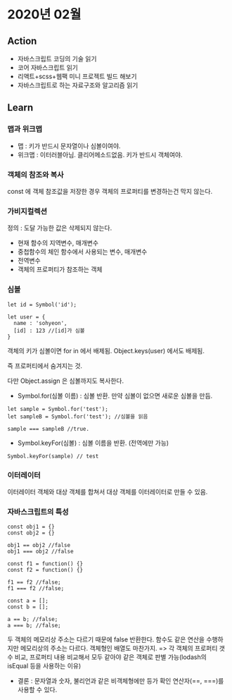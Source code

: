 # 2020년 02월

## Action

- 자바스크립트 코딩의 기술 읽기
- 코어 자바스크립트 읽기
- 리액트+scss+웹팩 미니 프로젝트 빌드 해보기
- 자바스크립트로 하는 자료구조와 알고리즘 읽기

## Learn

### 맵과 위크맵

- 맵 : 키가 반드시 문자열이나 심볼이여야.
- 위크맵 : 이터러블아님. 클리어메소드없음. 키가 반드시 객체여야.

### 객체의 참조와 복사

const 에 객체 참조값을 저장한 경우 객체의 프로퍼티를 변경하는건 막지 않는다.

### 가비지컬렉션

정의 : 도달 가능한 값은 삭제되지 않는다.

- 현재 함수의 지역변수, 매개변수
- 중첩함수의 체인 함수에서 사용되는 변수, 매개변수
- 전역변수
- 객체의 프로퍼티가 참조하는 객체

### 심볼

```
let id = Symbol('id');

let user = {
  name : 'sohyeon',
  [id] : 123 //[id]가 심볼
}
```

객체의 키가 심볼이면 for in 에서 배제됨.
Object.keys(user) 에서도 배제됨.

즉 프로퍼티에서 숨겨지는 것.

다만 Object.assign 은 심볼까지도 복사한다.

- Symbol.for(심볼 이름) : 심볼 반환. 만약 심볼이 없으면 새로운 심볼을 만듬.

```
let sample = Symbol.for('test');
let sampleB = Symbol.for('test'); //심볼을 읽음

sample === sampleB //true.
```

- Symbol.keyFor(심볼) : 심볼 이름을 반환. (전역에만 가능)

```
Symbol.keyFor(sample) // test
```

### 이터레이터

이터레이터 객체와 대상 객체를 합쳐서 대상 객체를 이터레이터로 만들 수 있음.

### 자바스크립트의 특성

```
const obj1 = {}
const obj2 = {}

obj1 == obj2 //false
obj1 === obj2 //false

const f1 = function() {}
const f2 = function() {}

f1 == f2 //false;
f1 === f2 //false;

const a = [];
const b = [];

a == b; //false;
a === b; //false;
```

두 객체의 메모리상 주소는 다르기 때문에 false 반환한다.
함수도 같은 연산을 수행하지만 메모리상의 주소는 다르다.
객체형인 배열도 마찬가지.
=> 각 객체의 프로퍼티 갯수 비교, 프로퍼티 내용 비교해서 모두 같아야 같은 객체로 판별 가능(lodash의 isEqual 등을 사용하는 이유)

- 결론 : 문자열과 숫자, 불리언과 같은 비객체형에만 등가 확인 연산자(==, ===)를 사용할 수 있다.
